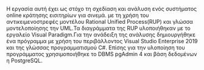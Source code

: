 Η εργασία αυτή έχει ως στόχο τη σχεδίαση και ανάλυση ενός συστήματος online κράτησης εισιτηρίων για σινεμά.
με τη χρήση του αντικειμενοστρεφές μοντέλου Rational Unified Process(RUP) και γλώσσα 
μοντελοποίησης την UML.Τα διαγράμματα της RUP υλοποιήθηκαν με το εργαλείο 
Visual Paradigm.Για την ανάδειξη της ανάλυσης δημιουργήθηκε ένα πρόγραμμα με 
χρήση του περιβάλλοντος Visual Studio Enterprise 2019 και της γλώσσας 
προγραμματισμού C#. Επίσης για την υλοποίηση του προγράμματος 
χρησιμοποιήθηκε το DBMS pgAdmin 4 και βάση δεδομένων η PostgreSQL.
